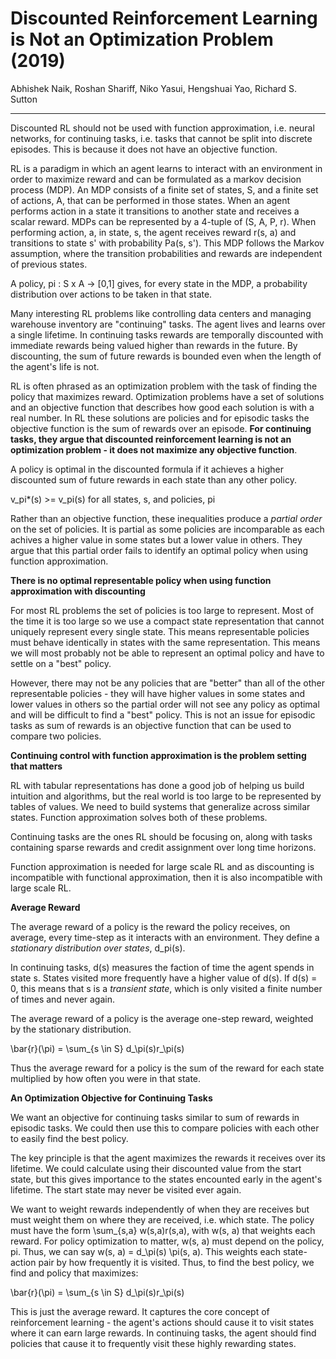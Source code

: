 # Discounted Reinforcement Learning is Not an Optimization Problem (2019)

Abhishek Naik, Roshan Shariff, Niko Yasui, Hengshuai Yao, Richard S. Sutton

---

Discounted RL should not be used with function approximation, i.e. neural networks, for continuing tasks, i.e. tasks that cannot be split into discrete episodes. This is because it does not have an objective function.

RL is a paradigm in which an agent learns to interact with an environment in order to maximize reward and can be formulated as a markov decision process (MDP). An MDP consists of a finite set of states, S, and a finite set of actions, A, that can be performed in those states. When an agent performs action in a state it transitions to another state and receives a scalar reward. MDPs can be represented by a 4-tuple of (S, A, P, r). When performing action, a, in state, s, the agent receives reward r(s, a) and transitions to state s' with probability Pa(s, s'). This MDP follows the Markov assumption, where the transition probabilities and rewards are independent of previous states.

A policy, pi : S x A -> [0,1] gives, for every state in the MDP, a probability distribution over actions to be taken in that state. 

Many interesting RL problems like controlling data centers and managing warehouse inventory are "continuing" tasks. The agent lives and learns over a single lifetime. In continuing tasks rewards are temporally discounted with immediate rewards being valued higher than rewards in the future. By discounting, the sum of future rewards is bounded even when the length of the agent's life is not.

RL is often phrased as an optimization problem with the task of finding the policy that maximizes reward. Optimization problems have a set of solutions and an objective function that describes how good each solution is with a real number. In RL these solutions are policies and for episodic tasks the objective function is the sum of rewards over an episode. **For continuing tasks, they argue that discounted reinforcement learning is not an optimization problem - it does not maximize any objective function**.

A policy is optimal in the discounted formula if it achieves a higher discounted sum of future rewards in each state than any other policy. 

v_pi*(s) >= v_pi(s) for all states, s, and policies, pi

Rather than an objective function, these inequalities produce a *partial order* on the set of policies. It is partial as some policies are incomparable as each achives a higher value in some states but a lower value in others. They argue that this partial order fails to identify an optimal policy when using function approximation.

**There is no optimal representable policy when using function approximation with discounting**

For most RL problems the set of policies is too large to represent. Most of the time it is too large so we use a compact state representation that cannot uniquely represent every single state. This means representable policies must behave identically in states with the same representation. This means we will most probably not be able to represent an optimal policy and have to settle on a "best" policy.

However, there may not be any policies that are "better" than all of the other representable policies - they will have higher values in some states and lower values in others so the partial order will not see any policy as optimal and will be difficult to find a "best" policy. This is not an issue for episodic tasks as sum of rewards is an objective function that can be used to compare two policies.

**Continuing control with function approximation is the problem setting that matters**

RL with tabular representations has done a good job of helping us build intuition and algorithms, but the real world is too large to be represented by tables of values. We need to build systems that generalize across similar states. Function approximation solves both of these problems.

Continuing tasks are the ones RL should be focusing on, along with tasks containing sparse rewards and credit assignment over long time horizons.

Function approximation is needed for large scale RL and as discounting is incompatible with functional approximation, then it is also incompatible with large scale RL.

**Average Reward**

The average reward of a policy is the reward the policy receives, on average, every time-step as it interacts with an environment. They define a *stationary distribution over states*, d_pi(s).

In continuing tasks, d(s) measures the faction of time the agent spends in state s. States visited more frequently have a higher value of d(s). If d(s) = 0, this means that s is a *transient state*, which is only visited a finite number of times and never again.

The average reward of a policy is the average one-step reward, weighted by the stationary distribution.

\bar{r}(\pi) = \sum_{s \in S} d_\pi(s)r_\pi(s)

Thus the average reward for a policy is the sum of the reward for each state multiplied by how often you were in that state.

**An Optimization Objective for Continuing Tasks**

We want an objective for continuing tasks similar to sum of rewards in episodic tasks. We could then use this to compare policies with each other to easily find the best policy. 

The key principle is that the agent maximizes the rewards it receives over its lifetime. We could calculate using their discounted value from the start state, but this gives importance to the states encounted early in the agent's lifetime. The start state may never be visited ever again.

We want to weight rewards independently of when they are receives but must weight them on where they are received, i.e. which state. The policy must have the form \sum_{s,a} w(s,a)r(s,a), with w(s, a) that weights each reward. For policy optimization to matter, w(s, a) must depend on the policy, pi. Thus, we can say w(s, a) = d_\pi(s) \pi(s, a). This weights each state-action pair by how frequently it is visited. Thus, to find the best policy, we find and policy that maximizes:

\bar{r}(\pi) = \sum_{s \in S} d_\pi(s)r_\pi(s)

This is just the average reward. It captures the core concept of reinforcement learning - the agent's actions should cause it to visit states where it can earn large rewards. In continuing tasks, the agent should find policies that cause it to frequently visit these highly rewarding states.